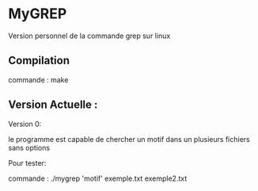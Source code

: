 # MyGREP
Version personnel de la commande grep sur linux

## Compilation 
commande : make

## Version Actuelle :
Version 0:

le programme est capable de chercher un motif dans un plusieurs fichiers sans options

Pour tester:

commande : ./mygrep 'motif' exemple.txt  exemple2.txt <!-- pour chercher le motif "yasser" dans le fichier "exemple.txt" et "exemple2.txt" !-->
